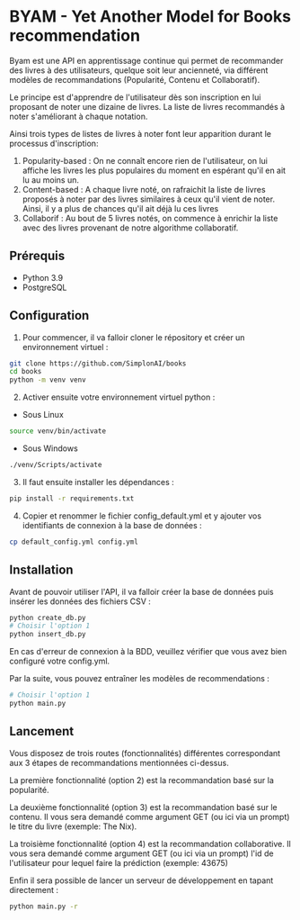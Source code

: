 # BYAM - Yet Another Model for Books recommendation

Byam est une API en apprentissage continue qui permet de recommander des livres à des utilisateurs, quelque soit leur ancienneté, via différent modèles de recommandations (Popularité, Contenu et Collaboratif).

Le principe est d'apprendre de l'utilisateur dès son inscription en lui proposant de noter une dizaine de livres. La liste de livres recommandés à noter s'améliorant à chaque notation.

Ainsi trois types de listes de livres à noter font leur apparition durant le processus d'inscription:
1. Popularity-based : On ne connaît encore rien de l'utilisateur, on lui affiche les livres les plus populaires du moment en espérant qu'il en ait lu au moins un.
2. Content-based : A chaque livre noté, on rafraichit la liste de livres proposés à noter par des livres similaires à ceux qu'il vient de noter. Ainsi, il y a plus de chances qu'il ait déjà lu ces livres
3. Collaborif : Au bout de 5 livres notés, on commence à enrichir la liste avec des livres provenant de notre algorithme collaboratif. 

## Prérequis
* Python 3.9
* PostgreSQL

## Configuration
1. Pour commencer, il va falloir cloner le répository et créer un environnement virtuel : 
```bash
git clone https://github.com/SimplonAI/books
cd books
python -m venv venv
```
2. Activer ensuite votre environnement virtuel python :
* Sous Linux
```bash
source venv/bin/activate
```
* Sous Windows
```bash
./venv/Scripts/activate
```
3. Il faut ensuite installer les dépendances :
```bash
pip install -r requirements.txt
```
4. Copier et renommer le fichier config_default.yml et y ajouter vos identifiants de connexion à la base de données :
```bash
cp default_config.yml config.yml
```

## Installation
Avant de pouvoir utiliser l'API, il va falloir créer la base de données puis insérer les données des fichiers CSV :
```bash
python create_db.py
# Choisir l'option 1
python insert_db.py
```
En cas d'erreur de connexion à la BDD, veuillez vérifier que vous avez bien configuré votre config.yml.

Par la suite, vous pouvez entraîner les modèles de recommendations :
```bash
# Choisir l'option 1
python main.py
```

## Lancement
Vous disposez de trois routes (fonctionnalités) différentes correspondant aux 3 étapes de recommandations mentionnées ci-dessus.

La première fonctionnalité (option 2) est la recommandation basé sur la popularité.

La deuxième fonctionnalité (option 3) est la recommandation basé sur le contenu. Il vous sera demandé comme argument GET (ou ici via un prompt) le titre du livre (exemple: The Nix).

La troisième fonctionnalité (option 4) est la recommandation collaborative. Il vous sera demandé comme argument GET (ou ici via un prompt) l'id de l'utilisateur pour lequel faire la prédiction (exemple: 43675)

Enfin il sera possible de lancer un serveur de développement en tapant directement :
```bash
python main.py -r
```